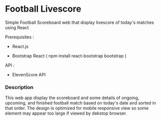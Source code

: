 # Football Livescore
Simple Football Scoreboard web that display livescore of today's matches using React 


Prerequisites :

- React.js

- Bootstrap React ( npm install react-bootstrap bootstrap )

API : 

- ElevenScore API 


### Description
This web app display the scoreboard and some details of ongoing, upcoming, and finished football match based on today's date and sorted in that order.
The design is optimized for mobile responsive view so some element may appear too large if viewed by dekstop browser.



